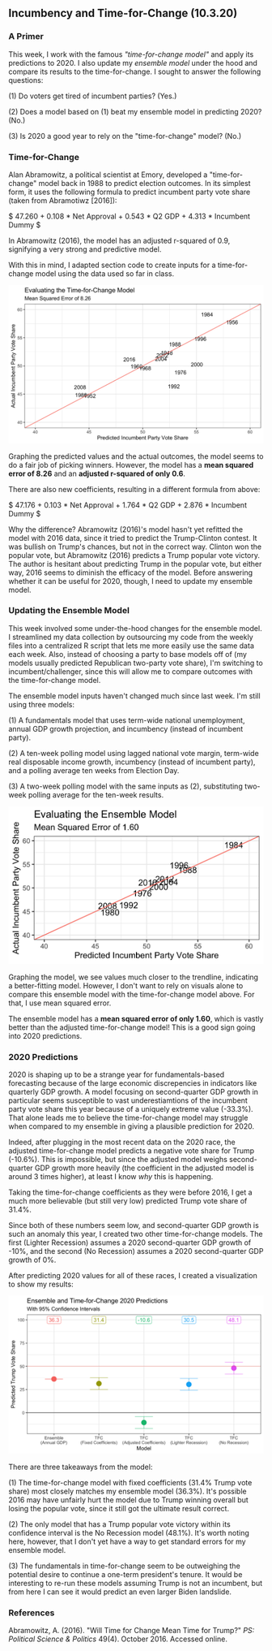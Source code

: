 ## Incumbency and Time-for-Change (10.3.20)

### A Primer

This week, I work with the famous *"time-for-change model"* and apply its predictions to 2020. I also update my *ensemble model* under the hood and compare its results to the time-for-change. I sought to answer the following questions:

(1) Do voters get tired of incumbent parties? (Yes.)

(2) Does a model based on (1) beat my ensemble model in predicting 2020? (No.)

(3) Is 2020 a good year to rely on the "time-for-change" model? (No.)

### Time-for-Change

Alan Abramowitz, a political scientist at Emory, developed a "time-for-change" model back in 1988 to predict election outcomes. In its simplest form, it uses the following formula to predict incumbent party vote share (taken from Abramotiwz [2016]):

$ 47.260 + 0.108 * Net Approval + 0.543 * Q2 GDP + 4.313 * Incumbent Dummy $

In Abramowitz (2016), the model has an adjusted r-squared of 0.9, signifying a very strong and predictive model.

With this in mind, I adapted section code to create inputs for a time-for-change model using the data used so far in class.

![Time-for-Change Model](../Plots/week4plot1.png)

Graphing the predicted values and the actual outcomes, the model seems to do a fair job of picking winners. However, the model has a **mean squared error of 8.26** and an **adjusted r-squared of only 0.6**.

There are also new coefficients, resulting in a different formula from above:

$ 47.176 + 0.103 * Net Approval + 1.764 * Q2 GDP + 2.876 * Incumbent Dummy $

Why the difference? Abramowitz (2016)'s model hasn't yet refitted the model with 2016 data, since it tried to predict the Trump-Clinton contest. It was bullish on Trump's chances, but not in the correct way. Clinton won the popular vote, but Abramowitz (2016) predicts a Trump popular vote victory. The author is hesitant about predicting Trump in the popular vote, but either way, 2016 seems to diminish the efficacy of the model. Before answering whether it can be useful for 2020, though, I need to update my ensemble model.

### Updating the Ensemble Model

This week involved some under-the-hood changes for the ensemble model. I streamlined my data collection by outsourcing my code from the weekly files into a centralized R script that lets me more easily use the same data each week. Also, instead of choosing a party to base models off of (my models usually predicted Republican two-party vote share), I'm switching to incumbent/challenger, since this will allow me to compare outcomes with the time-for-change model.

The ensemble model inputs haven't changed much since last week. I'm still using three models:

(1) A fundamentals model that uses term-wide national unemployment, annual GDP growth projection, and incumbency (instead of incumbent party).

(2) A ten-week polling model using lagged national vote margin, term-wide real disposable income growth, incumbency (instead of incumbent party), and a polling average ten weeks from Election Day.

(3) A two-week polling model with the same inputs as (2), substituting two-week polling average for the ten-week results.

![Ensemble Model](../Plots/week4plot2.png)

Graphing the model, we see values much closer to the trendline, indicating a better-fitting model. However, I don't want to rely on visuals alone to compare this ensemble model with the time-for-change model above. For that, I use mean squared error.

The ensemble model has a **mean squared error of only 1.60**, which is vastly better than the adjusted time-for-change model! This is a good sign going into 2020 predictions.

### 2020 Predictions

2020 is shaping up to be a strange year for fundamentals-based forecasting because of the large economic discrepencies in indicators like quarterly GDP growth. A model focusing on second-quarter GDP growth in particular seems susceptible to vast underestiamtions of the incumbent party vote share this year because of a uniquely extreme value (-33.3%). That alone leads me to believe the time-for-change model may struggle when compared to my ensemble in giving a plausible prediction for 2020.

Indeed, after plugging in the most recent data on the 2020 race, the adjusted time-for-change model predicts a negative vote share for Trump (-10.6%). This is impossible, but since the adjusted model weighs second-quarter GDP growth more heavily (the coefficient in the adjusted model is around 3 times higher), at least I know *why* this is happening.

Taking the time-for-change coefficients as they were before 2016, I get a much more believable (but still very low) predicted Trump vote share of 31.4%.

Since both of these numbers seem low, and second-quarter GDP growth is such an anomaly this year, I created two other time-for-change models. The first (Lighter Recession) assumes a 2020 second-quarter GDP growth of -10%, and the second (No Recession) assumes a 2020 second-quarter GDP growth of 0%.

After predicting 2020 values for all of these races, I created a visualization to show my results:

![Comparing Models](../Plots/week4plot3.png)

There are three takeaways from the model:

(1) The time-for-change model with fixed coefficients (31.4% Trump vote share) most closely matches my ensemble model (36.3%). It's possible 2016 may have unfairly hurt the model due to Trump winning overall but losing the popular vote, since it still got the ultimate result correct.

(2) The only model that has a Trump popular vote victory within its confidence interval is the No Recession model (48.1%). It's worth noting here, however, that I don't yet have a way to get standard errors for my ensemble model.

(3) The fundamentals in time-for-change seem to be outweighing the potential desire to continue a one-term president's tenure. It would be interesting to re-run these models assuming Trump is not an incumbent, but from here I can see it would predict an even larger Biden landslide.

### References

Abramowitz, A. (2016). "Will Time for Change Mean Time for Trump?" *PS: Political Science & Politics* 49(4). October 2016. Accessed online.